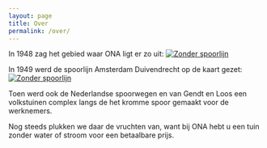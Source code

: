 ```yaml
---
layout: page
title: Over
permalink: /over/
---
```

In 1948 zag het gebied waar ONA ligt er zo uit:
[![Zonder spoorlijn]({{site.baseurl}}/assets/img/VoorDeSpoorlijn.png)](https://www.topotijdreis.nl/)

In 1949 werd de spoorlijn Amsterdam Duivendrecht op de kaart gezet:
[![Zonder spoorlijn]({{site.baseurl}}/assets/img/MetSpoorlijn.png)](https://www.topotijdreis.nl/)

Toen werd ook de Nederlandse spoorwegen en van Gendt en Loos een volkstuinen complex langs de het kromme spoor gemaakt voor de werknemers.

Nog steeds plukken we daar de vruchten van, want bij ONA hebt u
een tuin zonder water of stroom voor een betaalbare prijs.
